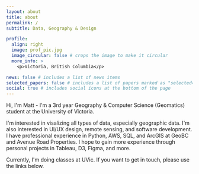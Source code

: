 ```yaml
---
layout: about
title: about
permalink: /
subtitle: Data, Geography & Design

profile:
  align: right
  image: prof_pic.jpg
  image_circular: false # crops the image to make it circular
  more_info: >
    <p>Victoria, British Columbia</p>

news: false # includes a list of news items
selected_papers: false # includes a list of papers marked as "selected={true}"
social: true # includes social icons at the bottom of the page
---
```


Hi, I'm Matt - I'm a 3rd year Geography & Computer Science (Geomatics) student at the University of Victoria.

I'm interested in visalizing all types of data, especially geographic data. I'm also interested in UI/UX design, remote sensing, and software development. I have professional experience in Python, AWS, SQL, and ArcGIS at GeoBC and Avenue Road Properties. I hope to gain more experience through personal projects in Tableau, D3, Figma, and more.

Currently, I'm doing classes at UVic. If you want to get in touch, please use the links below.
